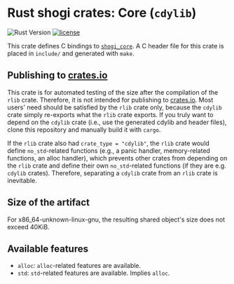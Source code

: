 # Rust shogi crates: Core (`cdylib`)
![Rust Version](https://img.shields.io/badge/rustc-1.60+-blue.svg)
[![license](https://img.shields.io/badge/license-MIT-blue.svg)](https://opensource.org/licenses/mit-license.php)

This crate defines C bindings to [`shogi_core`](../shogi_core/). A C header file for this crate is placed in `include/` and generated with `make`.

## Publishing to [crates.io](https://crates.io/)
This crate is for automated testing of the size after the compilation of the `rlib` crate. Therefore, it is not intended for publishing to [crates.io](https://crates.io/). Most users' need should be satisfied by the `rlib` crate only, because the `cdylib` crate simply re-exports what the `rlib` crate exports. If you truly want to depend on the `cdylib` crate (i.e., use the generated cdylib and header files), clone this repository and manually build it with `cargo`.

If the `rlib` crate also had `crate_type = "cdylib"`, the `rlib` crate would define `no_std`-related functions (e.g., a panic handler, memory-related functions, an alloc handler), which prevents other crates from depending on the `rlib` crate and define their own `no_std`-related functions (if they are e.g. `cdylib` crates). Therefore, separating a `cdylib` crate from an `rlib` crate is inevitable.

## Size of the artifact
For x86_64-unknown-linux-gnu, the resulting shared object's size does not exceed 40KiB.

## Available features
- `alloc`: `alloc`-related features are available.
- `std`: `std`-related features are available. Implies `alloc`.
